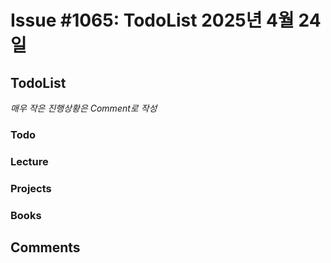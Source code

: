 # Issue #1065: TodoList 2025년 4월 24일

## TodoList

*매우 작은 진행상황은 Comment로 작성*

### Todo  

### Lecture

### Projects

### Books


## Comments

